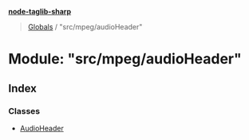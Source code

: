 **[node-taglib-sharp](../README.md)**

> [Globals](../globals.md) / "src/mpeg/audioHeader"

# Module: "src/mpeg/audioHeader"

## Index

### Classes

* [AudioHeader](../classes/_src_mpeg_audioheader_.audioheader.md)
